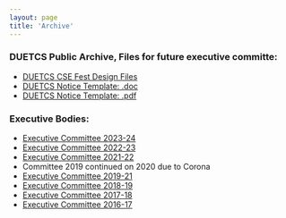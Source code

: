 ```yaml
---
layout: page
title: 'Archive'
---
```


### DUETCS Public Archive, Files for future executive committe:
- [DUETCS CSE Fest Design Files](https://drive.google.com/drive/folders/10sSSe_yZ30Cw5KXfG7-yyntCNrKfYBLI?usp=sharing)
- [DUETCS Notice Template: .doc](https://docs.google.com/document/d/1z4OiNqHZ7yYGKaTghCpNFmcokK_8kYx7/edit?usp=sharing&ouid=102631987328778928506&rtpof=true&sd=true)   
- [DUETCS Notice Template: .pdf](https://drive.google.com/file/d/1_CY75SmQBuxdkrmg7lRhrTobsOOGMcAq/view?usp=sharing)   

### Executive Bodies:
- <a href="https://drive.google.com/file/d/1RdqbPUSkKuYT96rYt96MRRTAkAYG6FRU/view?usp=sharing" target="_blank">Executive Committee 2023-24</a>
- <a href="https://drive.google.com/file/d/15InUXvUQaKGL6MKdZhjAPzvLoVrfvi68/view?usp=sharing" target="_blank">Executive Committee 2022-23</a>
- <a href="https://drive.google.com/file/d/1sJz60PenY5rAfU5ki993zLudpBOOI8Ei/view?usp=sharing" target="_blank">Executive Committee 2021-22</a>
- Committee 2019 continued on 2020 due to Corona
- <a href="https://drive.google.com/file/d/14bQzDd_7UeeA7cZEVQ4kBl-jz4L8ItnL/view?usp=sharing">Executive Committee 2019-21</a>
- <a href="https://drive.google.com/file/d/1qjKewfqmUBwGdQ73ImxHPyUyGRBWfwNY/view?usp=sharing" target="_blank">Executive Committee 2018-19</a>
- <a href="https://drive.google.com/file/d/1Ewt7SAXTMa4a4jJClGZKtZFvEkRw5gz-/view?usp=sharing" target="_blank">Executive Committee 2017-18</a>
- <a href="https://drive.google.com/file/d/1X3gW_dLA1Oz4CPKKIjtjWwC5P8uglEop/view?usp=sharing" target="_blank">Executive Committee 2016-17</a>